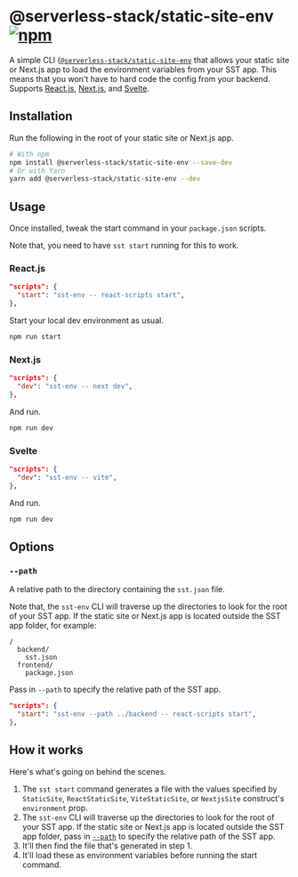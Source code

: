 # @serverless-stack/static-site-env [![npm](https://img.shields.io/npm/v/@serverless-stack/static-site-env.svg?style=flat-square)](https://www.npmjs.com/package/@serverless-stack/static-site-env)

A simple CLI ([`@serverless-stack/static-site-env`](https://www.npmjs.com/package/@serverless-stack/static-site-env) that allows your static site or Next.js app to load the environment variables from your SST app. This means that you won't have to hard code the config from your backend. Supports [React.js](https://docs.sst.dev/constructs/ReactStaticSite#configuring-environment-variables), [Next.js](https://docs.sst.dev/constructs/NextjsSite#configuring-environment-variables), and [Svelte](https://docs.sst.dev/constructs/StaticSite#creating-a-svelte-site).

## Installation

Run the following in the root of your static site or Next.js app.

```bash
# With npm
npm install @serverless-stack/static-site-env --save-dev
# Or with Yarn
yarn add @serverless-stack/static-site-env --dev
```

## Usage

Once installed, tweak the start command in your `package.json` scripts.

Note that, you need to have `sst start` running for this to work.

### React.js

```json title="package.json" {2}
"scripts": {
  "start": "sst-env -- react-scripts start",
},
```

Start your local dev environment as usual.

```bash
npm run start
```

### Next.js

```json title="package.json" {2}
"scripts": {
  "dev": "sst-env -- next dev",
},
```

And run.

```bash
npm run dev
```

### Svelte

```json title="package.json" {2}
"scripts": {
  "dev": "sst-env -- vite",
},
```

And run.

```bash
npm run dev
```

## Options

### `--path`

A relative path to the directory containing the `sst.json` file.

Note that, the `sst-env` CLI will traverse up the directories to look for the root of your SST app. If the static site or Next.js app is located outside the SST app folder, for example:

```
/
  backend/
    sst.json
  frontend/
    package.json
```

Pass in `--path` to specify the relative path of the SST app.

```json title="package.json" {2}
"scripts": {
  "start": "sst-env --path ../backend -- react-scripts start",
},
```

## How it works

Here's what's going on behind the scenes.

1. The `sst start` command generates a file with the values specified by `StaticSite`, `ReactStaticSite`, `ViteStaticSite`, or `NextjsSite` construct's `environment` prop.
2. The `sst-env` CLI will traverse up the directories to look for the root of your SST app. If the static site or Next.js app is located outside the SST app folder, pass in [`--path`](#--path) to specify the relative path of the SST app.
3. It'll then find the file that's generated in step 1.
4. It'll load these as environment variables before running the start command.
